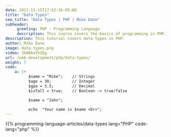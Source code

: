 ```yaml
---
date: 2017-11-15T17:52:36-05:00
title: "Data Types"
seo_title: "Data Types | PHP | Mike Dane"
subheader:
     greeting: PHP - Programming Language
     description: This course covers the basics of programming in PHP. Work your way through the videos/articles and I'll teach you everything you need to know to start your programming journey!
description: This tutorial covers data types in PHP.
author: Mike Dane
image: data-types.png
video: 3kWAba3hZbg
url: /web-development/php/data-types/
weight: 7
code:
    a: |+
          $name = "Mike";    // Strings
          $age = 30;         // Integer
          $gpa = 3.5;        // Decimal
          $isTall = true;    // Boolean -> true/false

          $name = "John";

          echo  "Your name is $name <br>";
---
```


{{% programming-language-articles/data-types lang="PHP" code-lang="php" %}}
